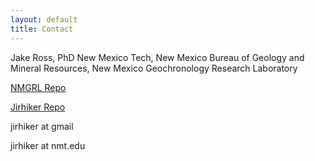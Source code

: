 ```yaml
---
layout: default
title: Contact
---
```


Jake Ross, PhD
New Mexico Tech, New Mexico Bureau of Geology and Mineral Resources, New Mexico Geochronology Research Laboratory

[NMGRL Repo](https://github.com/NMGRL)

[Jirhiker Repo](https://github.com/jirhiker)

jirhiker at gmail

jirhiker at nmt.edu